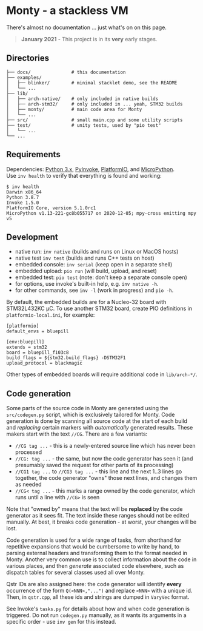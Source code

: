 # Monty - a stackless VM

There's almost no documentation ... just what's on on this page.

> **January 2021** - This project is in its **very** early stages.

## Directories
```
├── docs/               # this documentation
├── examples/
│   ├── blinker/        # minimal stacklet demo, see the README
│   └── ...
├── lib/
│   ├── arch-native/    # only included in native builds
│   ├── arch-stm32/     # only included in ... yeah, STM32 builds
│   ├── monty/          # main code area for Monty
│   └── ...
├── src/                # small main.cpp and some utility scripts
├── test/               # unity tests, used by "pio test"
│   └── ...
└── ...
```

## Requirements

Dependencies: [Python 3.x][PY3], [PyInvoke][INV], [PlatformIO][PIO], and
[MicroPython][MPY].<br/>
Use `inv health` to verify that everything is found and working:

```
$ inv health
Darwin x86_64
Python 3.8.7
Invoke 1.5.0
PlatformIO Core, version 5.1.0rc1
MicroPython v1.13-221-gc8b055717 on 2020-12-05; mpy-cross emitting mpy v5
```

## Development

* native run: `inv native` (builds and runs on Linux or MacOS hosts)
* native test `inv test` (builds and runs C++ tests on host)
* embedded console: `inv serial` (keep open in a separate shell)
* embedded upload: `pio run` (will build, upload, and reset)
* embedded test: `pio test` (note: don't keep a separate console open)
* for options, use invoke's built-in help, e.g. `inv native -h`.
* for other commands, see `inv -l` (work in progress) and `pio -h`.

By default, the embedded builds are for a Nucleo-32 board with STM32L432KC µC.
To use another STM32 board, create PIO definitions in `platformio-local.ini`,
for example:

```
[platformio]
default_envs = bluepill

[env:bluepill]
extends = stm32
board = bluepill_f103c8
build_flags = ${stm32.build_flags} -DSTM32F1
upload_protocol = blackmagic
```

Other types of embedded boards will require additional code in `lib/arch-*/`.

## Code generation

Some parts of the source code in Monty are generated using the `src/codegen.py`
script, which is exclusively tailored for Monty.  Code generation is done by
scanning all source code at the start of each build and _replacing_ certain
markers with _automatically_ generated results. These makers start with the text
`//CG`. There are a few variants:

* `//CG tag ...` - this is a newly-entered source line which has never been
  processed
* `//CG: tag ...` - the same, but now the code generator has seen it (and
  presumably saved the request for other parts of its processing)
* `//CG1 tag ...` to `//CG3 tag ...` - this line and the next 1..3 lines go
  together, the code generator "owns" those next lines, and changes them as
  needed
* `//CG< tag ...` - this marks a range owned by the code generator, which runs
  until a line with `//CG>` is seen

Note that "owned by" means that the text will be **replaced** by the code
generator as it sees fit. The text inside these ranges should not be edited
manually. At best, it breaks code generation - at worst, your changes will be
lost.

Code generation is used for a wide range of tasks, from shorthand for repetitive
expansions that would be cumbersome to write by hand, to parsing external
headers and transforming them to the format needed in Monty. Another very common
use is to collect information about the code in various places, and then
_generate_ associated code elsewhere, such as dispatch tables for several
classes used all over Monty.

Qstr IDs are also assigned here: the code generator will identify **every**
occurrence of the form `Q(<NNN>,"...")` and replace `<NNN>` with a unique id.
Then, in `qstr.cpp`, all these ids and strings are dumped in `VaryVec` format.

See Invoke's `tasks.py` for details about how and when code generation is
triggered. Do not run `codegen.py` manually, as it wants its arguments in a
specific order - use `inv gen` for this instead.

[PY3]: https://www.python.org/
[PIO]: https://docs.platformio.org/en/latest/
[MPY]: https://github.com/micropython/micropython/
[INV]: https://www.pyinvoke.org/
